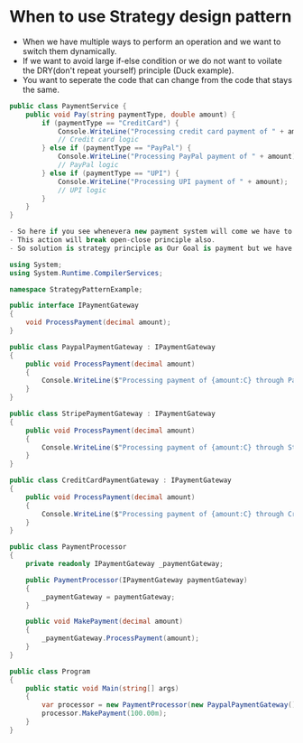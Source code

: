 # When to use Strategy design pattern

- When we have multiple ways to perform an operation and we want to switch them dynamically.
- If we want to avoid large if-else condition or we do not want to voilate the DRY(don't repeat yourself) principle (Duck example).
- You want to seperate the code that can change from the code that stays the same.

```csharp
public class PaymentService {
    public void Pay(string paymentType, double amount) {
        if (paymentType == "CreditCard") {
            Console.WriteLine("Processing credit card payment of " + amount);
            // Credit card logic
        } else if (paymentType == "PayPal") {
            Console.WriteLine("Processing PayPal payment of " + amount);
            // PayPal logic
        } else if (paymentType == "UPI") {
            Console.WriteLine("Processing UPI payment of " + amount);
            // UPI logic
        }
    }
}

- So here if you see whenevera new payment system will come we have to open this class again and add one more entry.
- This action will break open-close principle also.
- So solution is strategy principle as Our Goal is payment but we have different strategy for the same. 
```

```csharp
using System;
using System.Runtime.CompilerServices;

namespace StrategyPatternExample;

public interface IPaymentGateway
{
    void ProcessPayment(decimal amount);
}

public class PaypalPaymentGateway : IPaymentGateway
{
    public void ProcessPayment(decimal amount)
    {
        Console.WriteLine($"Processing payment of {amount:C} through PayPal.");
    }
}

public class StripePaymentGateway : IPaymentGateway
{
    public void ProcessPayment(decimal amount)
    {
        Console.WriteLine($"Processing payment of {amount:C} through Stripe.");
    }
}

public class CreditCardPaymentGateway : IPaymentGateway
{
    public void ProcessPayment(decimal amount)
    {
        Console.WriteLine($"Processing payment of {amount:C} through Credit Card.");
    }
}

public class PaymentProcessor
{
    private readonly IPaymentGateway _paymentGateway;

    public PaymentProcessor(IPaymentGateway paymentGateway)
    {
        _paymentGateway = paymentGateway;
    }

    public void MakePayment(decimal amount)
    {
        _paymentGateway.ProcessPayment(amount);
    }
}

public class Program
{
    public static void Main(string[] args)
    {
        var processor = new PaymentProcessor(new PaypalPaymentGateway());
        processor.MakePayment(100.00m);
    }
}
```